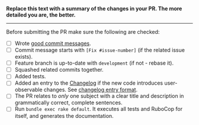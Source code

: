 **Replace this text with a summary of the changes in your PR.
The more detailed you are, the better.**

-----------------

Before submitting the PR make sure the following are checked:

* [ ] Wrote [good commit messages][1].
* [ ] Commit message starts with `[Fix #issue-number]` (if the related issue exists).
* [ ] Feature branch is up-to-date with `development` (if not - rebase it).
* [ ] Squashed related commits together.
* [ ] Added tests.
* [ ] Added an entry to the [Changelog](https://github.com/zspencer/rbhint/blob/development/CHANGELOG.md) if the new code introduces user-observable changes. See [changelog entry format](https://github.com/zspencer/rbhint/blob/development/CONTRIBUTING.md#changelog-entry-format).
* [ ] The PR relates to *only* one subject with a clear title and description in grammatically correct, complete sentences.
* [ ] Run `bundle exec rake default`. It executes all tests and RuboCop for itself, and generates the documentation.

[1]: https://chris.beams.io/posts/git-commit/
